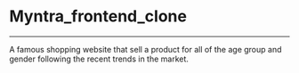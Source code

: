 <h1>Myntra_frontend_clone</h1>
<hr>
<p>A famous shopping website that sell a product for all of the age group and gender following the recent trends in the market.</p>